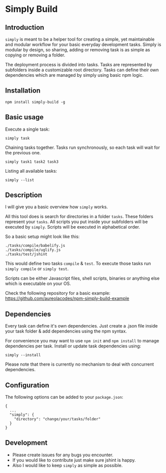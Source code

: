 # Simply Build

## Introduction

`simply` is meant to be a helper tool for creating a simple, yet maintainable
and modular workflow for your basic everyday development tasks. Simply is
modular by design, so sharing, adding or removing task is as simple as copying
or removing a folder.

The deployment process is divided into tasks. Tasks are represented by
subfolders inside a customizable root directory. Tasks can define their own
dependencies which are managed by simply using basic npm logic.

## Installation

```
npm install simply-build -g
```

## Basic usage

Execute a single task:
```
simply task
```

Chaining tasks together. Tasks run synchronously, so each task
will wait for the previous one.
```
simply task1 task2 task3
```

Listing all available tasks:
```
simply --list
```

## Description

I will give you a basic overview how `simply` works.

All this tool does is search for directories in a folder `tasks`.
These folders represent your `tasks`. All scripts you put inside your
subfolders will be executed by `simply`. Scripts will be executed in
alphabetical order.

So a basic setup might look like this:
```
./tasks/compile/babelify.js
./tasks/compile/uglify.js
./tasks/test/jshint
```

This would define two tasks `compile` & `test`. To execute those tasks run
`simply compile` or `simply test`.

Scripts can be either Javascript files, shell scripts, binaries or anything
else which is executable on your OS.

Check the following repository for a basic example:<br />
https://github.com/aureolacodes/npm-simply-build-example

## Dependencies

Every task can define it's own dependencies. Just create a .json file inside
your task folder & add dependencies using the npm syntax.

For convenience you may want to use `npm init` and `npm install` to manage
dependencies per task. Install or update task dependencies using:

```
simply --install
```

Please note that there is currently no mechanism to deal with concurrent
dependencies.

## Configuration

The following options can be added to your `package.json`:

```
{
  ...
  "simply": {
    "directory": "change/your/tasks/folder"
  }
}
```

## Development

- Please create issues for any bugs you encounter.
- If you would like to contribute just make sure jshint is happy.
- Also I would like to keep `simply` as simple as possible.
